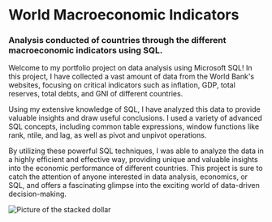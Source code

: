 <h1>World Macroeconomic Indicators</h1>
<h3> Analysis conducted of countries through the different macroeconomic indicators using SQL.</h3>

<p>Welcome to my portfolio project on data analysis using Microsoft SQL! In this project, I have collected a vast amount of data from the World Bank's websites, focusing on critical indicators such as inflation, GDP, total reserves, total debts, and GNI of different countries.

Using my extensive knowledge of SQL, I have analyzed this data to provide valuable insights and draw useful conclusions. I used a variety of advanced SQL concepts, including common table expressions, window functions like rank, ntile, and lag, as well as pivot and unpivot operations.

By utilizing these powerful SQL techniques, I was able to analyze the data in a highly efficient and effective way, providing unique and valuable insights into the economic performance of different countries. This project is sure to catch the attention of anyone interested in data analysis, economics, or SQL, and offers a fascinating glimpse into the exciting world of data-driven decision-making.</p>

<img src="https://images.unsplash.com/photo-1526304640581-d334cdbbf45e?ixlib=rb-4.0.3&ixid=MnwxMjA3fDB8MHxzZWFyY2h8NHx8d29ybGQlMjBlY29ub215fGVufDB8fDB8fA%3D%3D&auto=format&fit=crop&w=500&q=60" alt="Picture of the stacked dollar">
